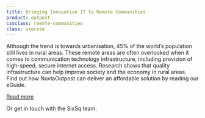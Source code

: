```yaml
---
title: Bringing Innovative IT to Remote Communities
product: outpost
cssclass: remote-communities
class: usecase
---
```


Although the trend is towards urbanisation, 45% of the world’s population still lives in rural areas. These remote
areas are often overlooked when it comes to communication technology infrastructure, including provision of high-speed, secure internet access. Research shows that quality infrastructure can help improve society and the economy in rural areas. Find out how NuvlaOutpost can deliver an affordable solution by reading our eGuide.

<a class="btn-sixsq color-3" href="https://media.sixsq.com/hubfs/Marketing%20Materials/eGuides/eGuide-NuvlaBox-remote-communities.pdf"><i class="fa fa-plus-square-o"></i>  Read more</a>

Or get in touch with the SixSq team.

